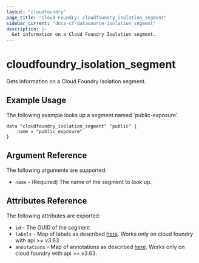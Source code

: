 ```yaml
---
layout: "cloudfoundry"
page_title: "Cloud Foundry: cloudfoundry_isolation_segment"
sidebar_current: "docs-cf-datasource-isolation_segment"
description: |-
  Get information on a Cloud Foundry Isolation segment.
---
```


# cloudfoundry\_isolation_segment

Gets information on a Cloud Foundry Isolation segment.

## Example Usage

The following example looks up a segment named 'public-exposure'.

```
data "cloudfoundry_isolation_segment" "public" {
    name = "public_exposure"
}
```

## Argument Reference

The following arguments are supported:

* `name` - (Required) The name of the segment to look up.

## Attributes Reference

The following attributes are exported:

* `id` - The GUID of the segment
* `labels` - Map of labels as described [here](https://docs.cloudfoundry.org/adminguide/metadata.html#-view-metadata-for-an-object). 
Works only on cloud foundry with api >= v3.63.
* `annotations` - Map of annotations as described [here](https://docs.cloudfoundry.org/adminguide/metadata.html#-view-metadata-for-an-object). 
Works only on cloud foundry with api >= v3.63.
